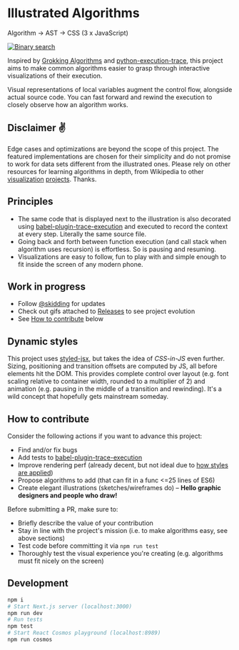 # Illustrated Algorithms
Algorithm → AST → CSS (3 x JavaScript)

[![Binary search](binary-search.gif)](https://illustrated-algorithms.now.sh/)

Inspired by [Grokking Algorithms](https://www.manning.com/books/grokking-algorithms) and [python-execution-trace](https://github.com/mihneadb/python-execution-trace), this project aims to make common algorithms easier to grasp through interactive visualizations of their execution.

Visual representations of local variables augment the control flow, alongside actual source code. You can fast forward and rewind the execution to closely observe how an algorithm works.

## Disclaimer ✌️

Edge cases and optimizations are beyond the scope of this project. The featured implementations are chosen for their simplicity and do not promise to work for data sets different from the illustrated ones. Please rely on other resources for learning algorithms in depth, from Wikipedia to other [visualization](https://visualgo.net/) [projects](https://www.youtube.com/watch?v=ywWBy6J5gz8). Thanks.

## Principles

- The same code that is displayed next to the illustration is also decorated using [babel-plugin-trace-execution](https://github.com/skidding/babel-plugin-trace-execution) and executed to record the context at every step. Literally the same source file.
- Going back and forth between function execution (and call stack when algorithm uses recursion) is effortless. So is pausing and resuming.
- Visualizations are easy to follow, fun to play with and simple enough to fit inside the screen of any modern phone.

## Work in progress

- Follow [@skidding](https://twitter.com/skidding) for updates
- Check out gifs attached to [Releases](https://github.com/skidding/illustrated-algorithms/releases) to see project evolution
- See [How to contribute](#how-to-contribute) below

## Dynamic styles

This project uses [styled-jsx](https://github.com/zeit/styled-jsx), but takes the idea of *CSS-in-JS* even further. Sizing, positioning and transition offsets are computed by JS, all before elements hit the DOM. This provides complete control over layout (e.g. font scaling relative to container width, rounded to a multiplier of 2) and animation (e.g. pausing in the middle of a transition and rewinding). It's a wild concept that hopefully gets mainstream someday.

## How to contribute

Consider the following actions if you want to advance this project:

- Find and/or fix bugs
- Add tests to [babel-plugin-trace-execution](https://github.com/skidding/babel-plugin-trace-execution)
- Improve rendering perf (already decent, but not ideal due to [how styles are applied](#dynamic-styles))
- Propose algorithms to add (that can fit in a func <=25 lines of ES6)
- Create elegant illustrations (sketches/wireframes do) – **Hello graphic designers and people who draw!**

Before submitting a PR, make sure to:
- Briefly describe the value of your contribution
- Stay in line with the project's mission (i.e. to make algorithms easy, see above sections)
- Test code before committing it via `npm run test`
- Thoroughly test the visual experience you're creating (e.g. algorithms must fit nicely on the screen)

## Development

```bash
npm i
# Start Next.js server (localhost:3000)
npm run dev
# Run tests
npm test
# Start React Cosmos playground (localhost:8989)
npm run cosmos
```
